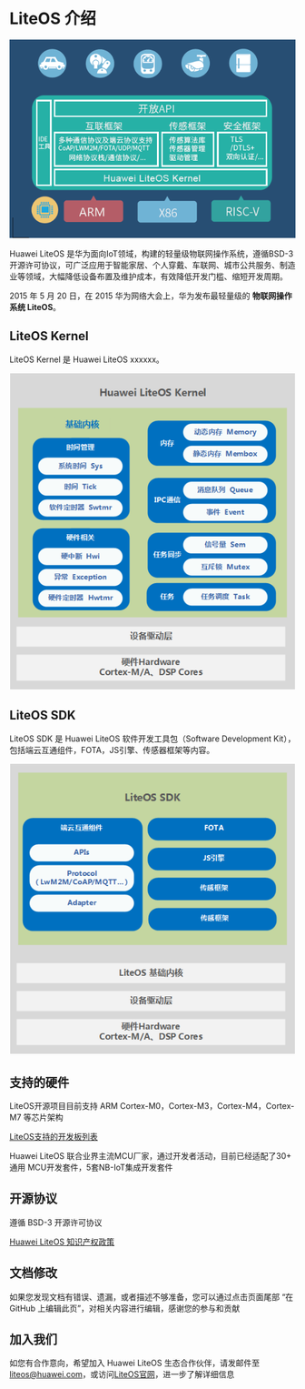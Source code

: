 # LiteOS 介绍

![](../pic/liteos-overview.png)

Huawei LiteOS 是华为面向IoT领域，构建的轻量级物联网操作系统，遵循BSD-3开源许可协议，可广泛应用于智能家居、个人穿戴、车联网、城市公共服务、制造业等领域，大幅降低设备布置及维护成本，有效降低开发门槛、缩短开发周期。

2015 年 5 月 20 日，在 2015 华为网络大会上，华为发布最轻量级的 **物联网操作系统 LiteOS**。

## LiteOS Kernel

LiteOS Kernel 是 Huawei LiteOS xxxxxx。

![](../pic/kernel-overview.png)

## LiteOS SDK

LiteOS SDK 是 Huawei LiteOS 软件开发工具包（Software Development Kit），包括端云互通组件，FOTA，JS引擎、传感器框架等内容。

![](../pic/sdk-overview.png)

## 支持的硬件

LiteOS开源项目目前支持 ARM Cortex-M0，Cortex-M3，Cortex-M4，Cortex-M7 等芯片架构

[LiteOS支持的开发板列表](https://github.com/LiteOS/LiteOS/blob/master/doc/LiteOS_Supported_board_list.md)

Huawei LiteOS 联合业界主流MCU厂家，通过开发者活动，目前已经适配了30+ 通用 MCU开发套件，5套NB-IoT集成开发套件

## 开源协议

遵循 BSD-3 开源许可协议

[Huawei LiteOS 知识产权政策](http://developer.huawei.com/ict/cn/site-iot/article/iot-intellectual-property-rights)

## 文档修改

如果您发现文档有错误、遗漏，或者描述不够准备，您可以通过点击页面尾部 “在 GitHub 上编辑此页”，对相关内容进行编辑，感谢您的参与和贡献

## 加入我们

如您有合作意向，希望加入 Huawei LiteOS 生态合作伙伴，请发邮件至 [liteos@huawei.com](mailto:liteos@huawei.com)，或访问[LiteOS官网](http://www.huawei.com/liteos)，进一步了解详细信息
